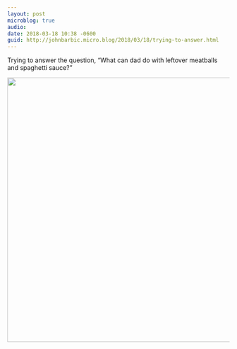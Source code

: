 ```yaml
---
layout: post
microblog: true
audio: 
date: 2018-03-18 10:38 -0600
guid: http://johnbarbic.micro.blog/2018/03/18/trying-to-answer.html
---
```

Trying to answer the question, “What can dad do with leftover meatballs and spaghetti sauce?”

<img src="http://www.barbic.com/uploads/2018/ecf51c4655.jpg" width="600" height="599" />
